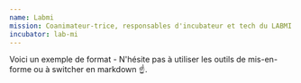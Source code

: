 ```yaml
---
name: Labmi
mission: Coanimateur-trice, responsables d'incubateur et tech du LABMI
incubator: lab-mi
---
```

Voici un exemple de format  - N'hésite pas à utiliser les outils de mis-en-forme ou à switcher en markdown ☝️.
